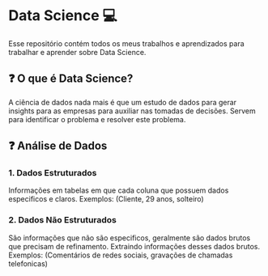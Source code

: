 # Data Science 💻
Esse repositório contém todos os meus trabalhos e aprendizados para trabalhar e aprender sobre Data Science.

## ❓ O que é Data Science?
A ciência de dados nada mais é que um estudo de dados para gerar insights para as empresas para auxiliar nas tomadas de decisões. Servem para identificar o problema e resolver este problema.

## ❓ Análise de Dados

### 1. Dados Estruturados
Informações em tabelas em que cada coluna que possuem dados especificos e claros. Exemplos: (Cliente, 29 anos, solteiro)

### 2. Dados Não Estruturados
São informações que não são especificos, geralmente são dados brutos que precisam de refinamento. Extraindo informações desses dados brutos. Exemplos: (Comentários de redes sociais, gravações de chamadas telefonicas)
